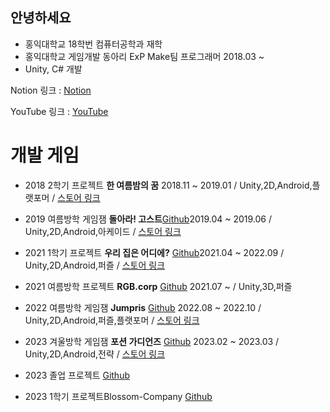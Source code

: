 ## 안녕하세요
* 홍익대학교 18학번 컴퓨터공학과 재학
* 홍익대학교 게임개발 동아리 ExP Make팀 프로그래머 2018.03 ~ 
* Unity, C# 개발

Notion 링크 : [Notion](https://www.notion.so/Game-Programmer-6d24e70871254eb8a9e825f7ba365cec)

YouTube 링크 : [YouTube](https://www.youtube.com/channel/UCNdSMTH1-QA_hr3JVzY_F1Q)


# 개발 게임
* 2018 2학기 프로젝트 **한 여름밤의 꿈** 2018.11 ~ 2019.01 / Unity,2D,Android,플랫포머 / [스토어 링크](https://play.google.com/store/apps/details?id=com.Summer.Dream)

* 2019 여름방학 게임잼 **돌아라! 고스트**[Github](https://github.com/ParkSungTaek/GameJam_Ghost)2019.04 ~ 2019.06 / Unity,2D,Android,아케이드 / [스토어 링크](https://play.google.com/store/apps/details?id=com.ExPBlue.RollingGhost)


* 2021 1학기 프로젝트 **우리 집은 어디에?** [Github](https://github.com/ParkSungTaek/Where_Is_My_House_2021_SemesterProject)2021.04 ~ 2022.09 / Unity,2D,Android,퍼즐 / [스토어 링크](https://play.google.com/store/apps/details?id=com.ExP.Where_Is_My_House)


* 2021 여름방학 프로젝트 **RGB.corp** [Github](https://github.com/ParkSungTaek/RGB.corp_2021_Summer_Vacation) 2021.07 ~ / Unity,3D,퍼즐 

 * 2022 여름방학 게임잼  **Jumpris** [Github](https://github.com/ParkSungTaek/Jumpris_2022_Summer_Game_Jam) 2022.08 ~ 2022.10 / Unity,2D,Android,퍼즐,플랫포머 / [스토어 링크](https://play.google.com/store/apps/details?id=com.DefaultCompany.Game_Jam_Re_New_AL) 
 
 * 2023 겨울방학 게임잼  **포션 가디언즈** [Github](https://github.com/ParkSungTaek/Portion_Guardians_2023_First_Semester_GameJam) 2023.02 ~ 2023.03 / Unity,2D,Android,전략 / [스토어 링크](https://play.google.com/store/apps/details?id=com.ExPStudio.ParkSeongTeak)


 * 2023 졸업 프로젝트 [Github](https://github.com/ParkSungTaek/GraduationProject)
 * 2023 1학기 프로젝트Blossom-Company [Github](https://github.com/ParkSungTaek/Blossom-Company)
 
